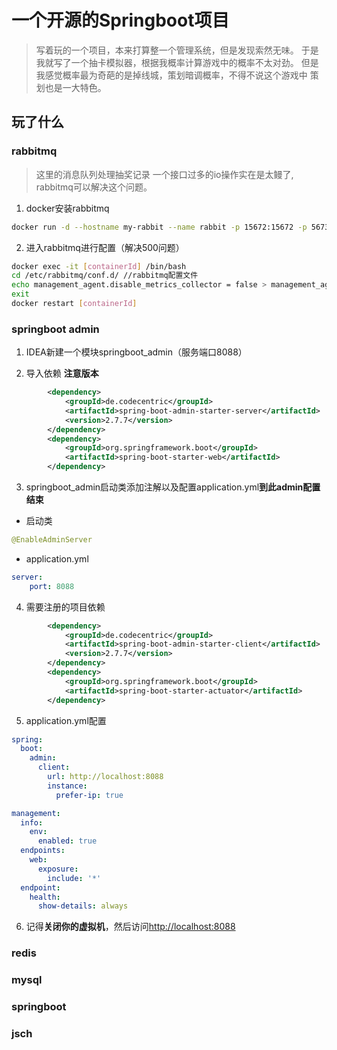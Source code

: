 # 一个开源的Springboot项目
>
> 写着玩的一个项目，本来打算整一个管理系统，但是发现索然无味。
> 于是我就写了一个抽卡模拟器，根据我概率计算游戏中的概率不太对劲。
> 但是我感觉概率最为奇葩的是掉线城，策划暗调概率，不得不说这个游戏中
> 策划也是一大特色。
>

## 玩了什么

### rabbitmq

> 这里的消息队列处理抽奖记录 一个接口过多的io操作实在是太鳗了,
> rabbitmq可以解决这个问题。

1. docker安装rabbitmq

```bash
docker run -d --hostname my-rabbit --name rabbit -p 15672:15672 -p 5673:5672 rabbitmq
```

2. 进入rabbitmq进行配置（解决500问题）

```bash
docker exec -it [containerId] /bin/bash
cd /etc/rabbitmq/conf.d/ //rabbitmq配置文件
echo management_agent.disable_metrics_collector = false > management_agent.disable_metrics_collector.conf
exit
docker restart [containerId] 
```

### springboot admin

1. IDEA新建一个模块springboot_admin（服务端口8088）

2. 导入依赖 **注意版本**

```xml
        <dependency>
            <groupId>de.codecentric</groupId>
            <artifactId>spring-boot-admin-starter-server</artifactId>
            <version>2.7.7</version>
        </dependency>
        <dependency>
            <groupId>org.springframework.boot</groupId>
            <artifactId>spring-boot-starter-web</artifactId>
        </dependency>
```

3. springboot_admin启动类添加注解以及配置application.yml**到此admin配置结束**

* 启动类

```java
@EnableAdminServer
```

* application.yml

```yml
server:
    port: 8088
```

4. 需要注册的项目依赖

```xml
        <dependency>
            <groupId>de.codecentric</groupId>
            <artifactId>spring-boot-admin-starter-client</artifactId>
            <version>2.7.7</version>
        </dependency>
        <dependency>
            <groupId>org.springframework.boot</groupId>
            <artifactId>spring-boot-starter-actuator</artifactId>
        </dependency>
```

5. application.yml配置

```yml
spring:
  boot:
    admin:
      client:
        url: http://localhost:8088
        instance:
          prefer-ip: true

management:
  info:
    env:
      enabled: true
  endpoints:
    web:
      exposure:
        include: '*'
  endpoint:
    health:
      show-details: always
```

6. 记得**关闭你的虚拟机**，然后访问<http://localhost:8088>

### redis

### mysql

### springboot

### jsch
